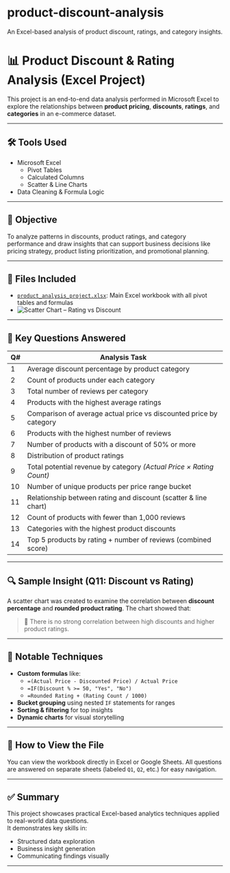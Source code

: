 # product-discount-analysis
An Excel-based analysis of product discount, ratings, and category insights.

# 📊 Product Discount & Rating Analysis (Excel Project)

This project is an end-to-end data analysis performed in Microsoft Excel to explore the relationships between **product pricing**, **discounts**, **ratings**, and **categories** in an e-commerce dataset.

---

## 🛠 Tools Used

- Microsoft Excel
  - Pivot Tables
  - Calculated Columns
  - Scatter & Line Charts
- Data Cleaning & Formula Logic

---

## 🎯 Objective

To analyze patterns in discounts, product ratings, and category performance and draw insights that can support business decisions like pricing strategy, product listing prioritization, and promotional planning.

---

## 📁 Files Included

- [`product_analysis_project.xlsx`](./product_analysis_project.xlsx): Main Excel workbook with all pivot tables and formulas
- ![Scatter Chart – Rating vs Discount](charts/discount_vs_rating_chart.png)

---

## 📌 Key Questions Answered

| Q# | Analysis Task |
|----|-----------------------------|
| 1  | Average discount percentage by product category |
| 2  | Count of products under each category |
| 3  | Total number of reviews per category |
| 4  | Products with the highest average ratings |
| 5  | Comparison of average actual price vs discounted price by category |
| 6  | Products with the highest number of reviews |
| 7  | Number of products with a discount of 50% or more |
| 8  | Distribution of product ratings |
| 9  | Total potential revenue by category *(Actual Price × Rating Count)* |
| 10 | Number of unique products per price range bucket |
| 11 | Relationship between rating and discount (scatter & line chart) |
| 12 | Count of products with fewer than 1,000 reviews |
| 13 | Categories with the highest product discounts |
| 14 | Top 5 products by rating + number of reviews (combined score) |

---

## 🔍 Sample Insight (Q11: Discount vs Rating)

A scatter chart was created to examine the correlation between **discount percentage** and **rounded product rating**. The chart showed that:
> 🔹 There is no strong correlation between high discounts and higher product ratings.

---

## 🧠 Notable Techniques

- **Custom formulas** like:
  - `=(Actual Price - Discounted Price) / Actual Price`
  - `=IF(Discount % >= 50, "Yes", "No")`
  - `=Rounded Rating + (Rating Count / 1000)`
- **Bucket grouping** using nested `IF` statements for ranges
- **Sorting & filtering** for top insights
- **Dynamic charts** for visual storytelling

---

## 📌 How to View the File

You can view the workbook directly in Excel or Google Sheets. All questions are answered on separate sheets (labeled `Q1`, `Q2`, etc.) for easy navigation.

---

## ✅ Summary

This project showcases practical Excel-based analytics techniques applied to real-world data questions.  
It demonstrates key skills in:
- Structured data exploration
- Business insight generation
- Communicating findings visually

---
